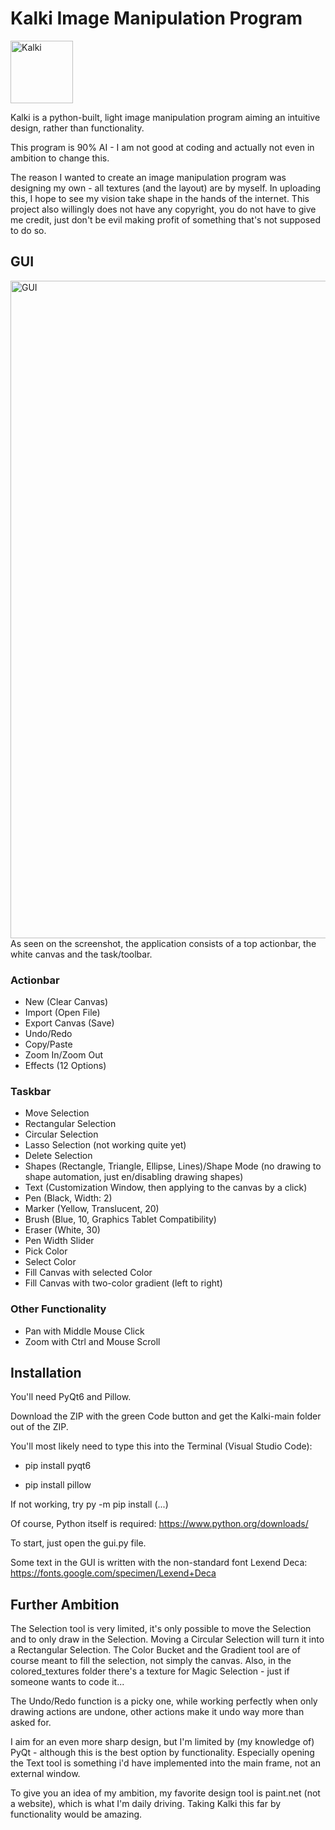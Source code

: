 # Kalki Image Manipulation Program
<img width="100" height="100" alt="Kalki" src="https://github.com/user-attachments/assets/25a8c636-5a0c-4252-bb35-bf082ec20eeb" />

Kalki is a python-built, light image manipulation program aiming an intuitive design, rather than functionality.

This program is 90% AI - I am not good at coding and actually not even in ambition to change this.

The reason I wanted to create an image manipulation program was designing my own - all textures (and the layout) are by myself. In uploading this, I hope to see my vision take shape in the hands of the internet. This project also willingly does not have any copyright, you do not have to give me credit, just don't be evil making profit of something that's not supposed to do so.

## GUI
<img width="999" height="1052" alt="GUI" src="https://github.com/user-attachments/assets/b2004a39-97b7-4e79-98b1-c4e1800fd19e" />
As seen on the screenshot, the application consists of a top actionbar, the white canvas and the task/toolbar.

### Actionbar
- New (Clear Canvas)
- Import (Open File)
- Export Canvas (Save)
- Undo/Redo
- Copy/Paste
- Zoom In/Zoom Out
- Effects (12 Options)
### Taskbar
- Move Selection
- Rectangular Selection
- Circular Selection
- Lasso Selection (not working quite yet)
- Delete Selection
- Shapes (Rectangle, Triangle, Ellipse, Lines)/Shape Mode (no drawing to shape automation, just en/disabling drawing shapes)
- Text (Customization Window, then applying to the canvas by a click)
- Pen (Black, Width: 2)
- Marker (Yellow, Translucent, 20)
- Brush (Blue, 10, Graphics Tablet Compatibility)
- Eraser (White, 30)
- Pen Width Slider
- Pick Color
- Select Color
- Fill Canvas with selected Color
- Fill Canvas with two-color gradient (left to right)
### Other Functionality
- Pan with Middle Mouse Click
- Zoom with Ctrl and Mouse Scroll

## Installation
You'll need PyQt6 and Pillow.

Download the ZIP with the green Code button and get the Kalki-main folder out of the ZIP.

You'll most likely need to type this into the Terminal (Visual Studio Code):

- pip install pyqt6

- pip install pillow

If not working, try py -m pip install (...)

Of course, Python itself is required: https://www.python.org/downloads/

To start, just open the gui.py file.

Some text in the GUI is written with the non-standard font Lexend Deca: https://fonts.google.com/specimen/Lexend+Deca

## Further Ambition
The Selection tool is very limited, it's only possible to move the Selection and to only draw in the Selection. Moving a Circular Selection will turn it into a Rectangular Selection. The Color Bucket and the Gradient tool are of course meant to fill the selection, not simply the canvas. Also, in the colored_textures folder there's a texture for Magic Selection - just if someone wants to code it...

The Undo/Redo function is a picky one, while working perfectly when only drawing actions are undone, other actions make it undo way more than asked for.

I aim for an even more sharp design, but I'm limited by (my knowledge of) PyQt - although this is the best option by functionality. Especially opening the Text tool is something i'd have implemented into the main frame, not an external window.

To give you an idea of my ambition, my favorite design tool is paint.net (not a website), which is what I'm daily driving. Taking Kalki this far by functionality would be amazing.



